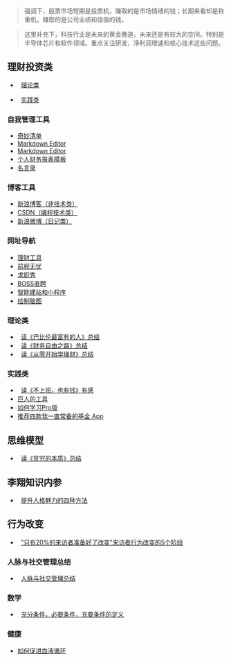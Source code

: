 > 强调下，股票市场短期是投票机，赚取的是市场情绪的钱；长期来看却是称重机，赚取的是公司业绩和估值的钱。

> 这里补充下，科技行业是未来的黄金赛道，未来还是有较大的空间。特别是半导体芯片和软件领域。重点关注研发，净利润增速和核心技术这些问题。



## 理财投资类
- &nbsp;&nbsp;[理论类](#theory)

- &nbsp;&nbsp;[实践类](#practise)  


### 自我管理工具
- <a href="https://www.wunderlist.com" target="_blank">奇妙清单</a>  
- <a href="http://jbt.github.io/markdown-editor/" target="_blank">Markdown Editor</a>  
- <a href="http://dillinger.io/" target="_blank">Markdown Editor</a>  
- [个人财务报表模板](2019/financial-statements.md)  
- [名言录](2019/Memorable-Quotes.md)  

### 博客工具  
- <a href="http://blog.sina.com.cn/" target="_blank">新浪博客（非技术类）</a>  
- <a href="https://blog.csdn.net/ftm_csdn" target="_blank">CSDN（编程技术类）</a>  
- <a href="https://weibo.com/" target="_blank">新浪微博（日记类）</a>  

### 网址导航  
- [理财工具](2019/web-guide.md)  
- <a href="https://www.51job.com/" target="_blank">前程无忧</a>  
- <a href="http://www.jobshow.cn/" target="_blank">求职秀</a>  
- <a href="https://www.zhipin.com/suzhou/" target="_blank">BOSS直聘</a>  
- <a href="https://aipage.bce.baidu.com/" target="_blank">智能建站和小程序</a>  
- <a href="http://naotu.baidu.com/home" target="_blank">绘制脑图</a>  




### <span id="theory">理论类</span>  
- &nbsp;&nbsp;[读《巴比伦最富有的人》总结](2018/babylon.md)  
- &nbsp;&nbsp;[读《财务自由之路》总结](2018/financial-freedom.md)  
- &nbsp;&nbsp;[读《从零开始学理财》总结](2018/learn-financial.md)  


### <span id="practise">实践类</span>  
- &nbsp;&nbsp;[读《不上班，也有钱》有感](2018/donotjob-money.md)  
- [巨人的工具](2019/Goliath's-tool.md)  
- [如何学习Pro版](2019/howtolearn-pro.md)  
- <a href="http://yetanmoney.com/invest-app/" target="_blank">推荐四款我一直常备的基金 App</a>  


## 思维模型   

- &nbsp;&nbsp;[读《贫穷的本质》总结](2018/poor-people.md)


## 李翔知识内参  

- &nbsp;&nbsp;[提升人格魅力的四种方法](2018/improve-charm.md)

## 行为改变

- &nbsp;&nbsp;["只有20%的来访者准备好了改变"来访者行为改变的5个阶段](2019/behavior-change.md)


### 人脉与社交管理总结  

- &nbsp;&nbsp;[人脉与社交管理总结](2019/connections.md)

### 数学

- &nbsp;&nbsp;[充分条件，必要条件，充要条件的定义](2019/sufficient-condition.md)

### 健康
- <a href="https://zh.wikihow.com/%E4%BF%83%E8%BF%9B%E8%A1%80%E6%B6%B2%E5%BE%AA%E7%8E%AF" target="_blank">如何促进血液循环</a>  

<!--
https://www.jncddc.com/

https://jingyan.baidu.com/article/e5c39bf57b19a739d76033ed.html
-->